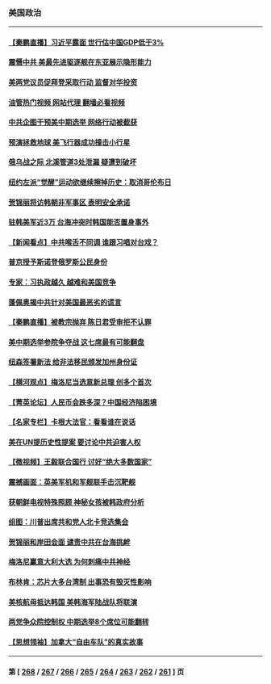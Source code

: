### 美国政治
---
#### [【秦鹏直播】习近平露面 世行估中国GDP低于3%](../../pages/ncid1078159/n13834000.md?09280845) 
#### [震慑中共 美最先进驱逐舰在东亚展示隐形能力](../../pages/ncid1078159/n13833918.md?09280845) 
#### [美两党议员促拜登采取行动 监督对华投资](../../pages/ncid1078159/n13833908.md?09280845) 
#### [油管热门视频 网站代理 翻墙必看视频](http://209.222.30.114:81/youtube.html?09280845)
#### [中共企图干预美中期选举 网络行动被截获](../../pages/ncid1078159/n13833877.md?09280845) 
#### [预演拯救地球 美飞行器成功撞击小行星](../../pages/ncid1078159/n13833749.md?09280845) 
#### [俄乌战之际 北溪管道3处泄漏 疑遭到破坏](../../pages/ncid1078159/n13833745.md?09280845) 
#### [纽约左派“觉醒”运动欲继续擦掉历史：取消哥伦布日](../../pages/ncid1078159/n13833448.md?09280845) 
#### [贺锦丽将访韩朝非军事区 表明安全承诺](../../pages/ncid1078159/n13833473.md?09280845) 
#### [驻韩美军近3万 台海冲突时韩国能否置身事外](../../pages/ncid1078159/n13833401.md?09280845) 
#### [【新闻看点】中共喉舌不同调 谁跟习唱对台戏？](../../pages/ncid1078159/n13833235.md?09280845) 
#### [普京授予斯诺登俄罗斯公民身份](../../pages/ncid1078159/n13833380.md?09280845) 
#### [专家：习执政越久 越难和美国竞争](../../pages/ncid1078159/n13833282.md?09280845) 
#### [蓬佩奥揭中共针对美国最恶劣的谎言](../../pages/ncid1078159/n13833370.md?09280845) 
#### [【秦鹏直播】被教宗抛弃 陈日君受审拒不认罪](../../pages/ncid1078159/n13833266.md?09280845) 
#### [美中期选举参院争夺战 这七席最有可能翻盘](../../pages/ncid1078159/n13833135.md?09280845) 
#### [纽森签署新法 给非法移民颁发加州身份证](../../pages/ncid1078159/n13833293.md?09280845) 
#### [【横河观点】梅洛尼当选意新总理 创多个首次](../../pages/ncid1078159/n13833252.md?09280845) 
#### [【菁英论坛】人民币会跌多深？中国经济陷困境](../../pages/ncid1078159/n13833237.md?09280845) 
#### [【名家专栏】卡根大法官：看看谁在说话](../../pages/ncid1078159/n13832996.md?09280845) 
#### [美在UN提历史性提案 要讨论中共迫害人权](../../pages/ncid1078159/n13833221.md?09280845) 
#### [【微视频】王毅联合国行 讨好“绝大多数国家”](../../pages/ncid1078159/n13833075.md?09280845) 
#### [震撼画面：英美军机和军舰联手击沉靶舰](../../pages/ncid1078159/n13833109.md?09280845) 
#### [获朝鲜电视特殊照顾 神秘女孩被韩政府分析](../../pages/ncid1078159/n13833076.md?09280845) 
#### [组图：川普出席共和党人北卡竞选集会](../../pages/ncid1078159/n13832912.md?09280845) 
#### [贺锦丽和岸田会面 谴责中共在台海挑衅](../../pages/ncid1078159/n13833009.md?09280845) 
#### [梅洛尼赢意大利大选 为何刺痛中共神经](../../pages/ncid1078159/n13833003.md?09280845) 
#### [布林肯：芯片大多台湾制 出事恐有毁灭性影响](../../pages/ncid1078159/n13832891.md?09280845) 
#### [美核航母抵达韩国 美韩海军陆战队将联演](../../pages/ncid1078159/n13832816.md?09280845) 
#### [两党争众院控制权 中期选举8个席位可能翻转](../../pages/ncid1078159/n13832557.md?09280845) 
#### [【思想领袖】加拿大“自由车队”的真实故事](../../pages/ncid1078159/n13816427.md?09280845) 

---
#### 第 [ [268](./268.md?09280845) / [267](./267.md?09280845) / [266](./266.md?09280845) / [265](./265.md?09280845) / [264](./264.md?09280845) / [263](./263.md?09280845) / [262](./262.md?09280845) / [261](./261.md?09280845) ] 页
